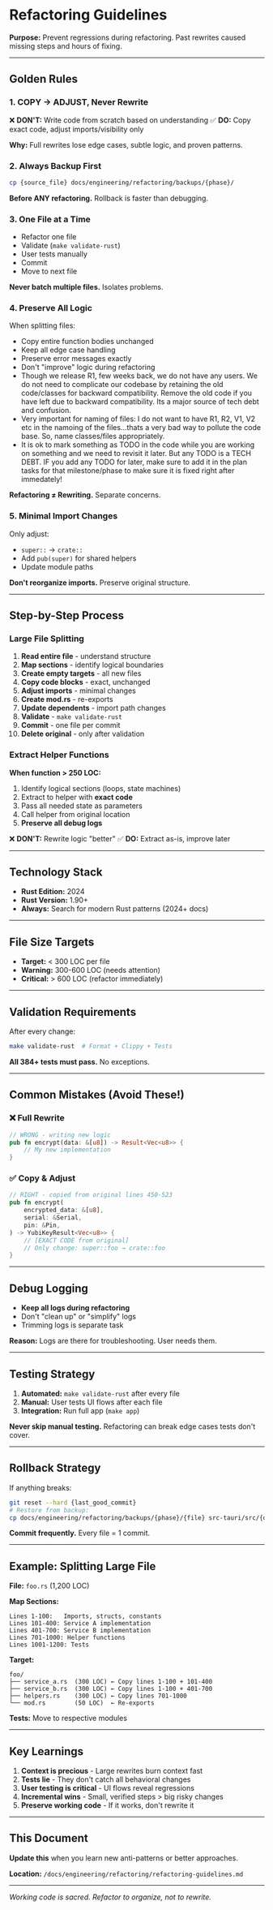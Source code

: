 # Refactoring Guidelines

**Purpose:** Prevent regressions during refactoring. Past rewrites caused missing steps and hours of fixing.

---

## Golden Rules

### 1. COPY → ADJUST, Never Rewrite
❌ **DON'T:** Write code from scratch based on understanding
✅ **DO:** Copy exact code, adjust imports/visibility only

**Why:** Full rewrites lose edge cases, subtle logic, and proven patterns.

### 2. Always Backup First
```bash
cp {source_file} docs/engineering/refactoring/backups/{phase}/
```
**Before ANY refactoring.** Rollback is faster than debugging.

### 3. One File at a Time
- Refactor one file
- Validate (`make validate-rust`)
- User tests manually
- Commit
- Move to next file

**Never batch multiple files.** Isolates problems.

### 4. Preserve All Logic
When splitting files:
- Copy entire function bodies unchanged
- Keep all edge case handling
- Preserve error messages exactly
- Don't "improve" logic during refactoring
- Though we release R1, few weeks back, we do not have any users. We do not need to complicate our codebase by retaining the old code/classes for backward compatibility. Remove the old code if you have left due to backward compatibility. Its a major source of tech debt and confusion.
- Very important for naming of files: I do not want to have R1, R2, V1, V2 etc in the namoing of the
 files...thats a very bad way to pollute the code base. So, name classes/files appropriately.
- It is ok to mark something as TODO in the code while you are working on something and we need to revisit it later. But any TODO is a TECH DEBT. IF you add any TODO for later, make sure to add it in the plan tasks for that milestone/phase to make sure it is fixed right after immedately!
 
**Refactoring ≠ Rewriting.** Separate concerns.

### 5. Minimal Import Changes
Only adjust:
- `super::` → `crate::`
- Add `pub(super)` for shared helpers
- Update module paths

**Don't reorganize imports.** Preserve original structure.

---

## Step-by-Step Process

### Large File Splitting

1. **Read entire file** - understand structure
2. **Map sections** - identify logical boundaries
3. **Create empty targets** - all new files
4. **Copy code blocks** - exact, unchanged
5. **Adjust imports** - minimal changes
6. **Create mod.rs** - re-exports
7. **Update dependents** - import path changes
8. **Validate** - `make validate-rust`
9. **Commit** - one file per commit
10. **Delete original** - only after validation

### Extract Helper Functions

**When function > 250 LOC:**
1. Identify logical sections (loops, state machines)
2. Extract to helper with **exact code**
3. Pass all needed state as parameters
4. Call helper from original location
5. **Preserve all debug logs**

❌ **DON'T:** Rewrite logic "better"
✅ **DO:** Extract as-is, improve later

---

## Technology Stack

- **Rust Edition:** 2024
- **Rust Version:** 1.90+
- **Always:** Search for modern Rust patterns (2024+ docs)

---

## File Size Targets

- **Target:** < 300 LOC per file
- **Warning:** 300-600 LOC (needs attention)
- **Critical:** > 600 LOC (refactor immediately)

---

## Validation Requirements

After every change:
```bash
make validate-rust  # Format + Clippy + Tests
```

**All 384+ tests must pass.** No exceptions.

---

## Common Mistakes (Avoid These!)

### ❌ Full Rewrite
```rust
// WRONG - writing new logic
pub fn encrypt(data: &[u8]) -> Result<Vec<u8>> {
    // My new implementation
}
```

### ✅ Copy & Adjust
```rust
// RIGHT - copied from original lines 450-523
pub fn encrypt(
    encrypted_data: &[u8],
    serial: &Serial,
    pin: &Pin,
) -> YubiKeyResult<Vec<u8>> {
    // [EXACT CODE from original]
    // Only change: super::foo → crate::foo
}
```

---

## Debug Logging

- **Keep all logs during refactoring**
- Don't "clean up" or "simplify" logs
- Trimming logs is separate task

**Reason:** Logs are there for troubleshooting. User needs them.

---

## Testing Strategy

1. **Automated:** `make validate-rust` after every file
2. **Manual:** User tests UI flows after each file
3. **Integration:** Run full app (`make app`)

**Never skip manual testing.** Refactoring can break edge cases tests don't cover.

---

## Rollback Strategy

If anything breaks:
```bash
git reset --hard {last_good_commit}
# Restore from backup:
cp docs/engineering/refactoring/backups/{phase}/{file} src-tauri/src/{original_location}/
```

**Commit frequently.** Every file = 1 commit.

---

## Example: Splitting Large File

**File:** `foo.rs` (1,200 LOC)

**Map Sections:**
```
Lines 1-100:   Imports, structs, constants
Lines 101-400: Service A implementation
Lines 401-700: Service B implementation
Lines 701-1000: Helper functions
Lines 1001-1200: Tests
```

**Target:**
```
foo/
├── service_a.rs  (300 LOC) ← Copy lines 1-100 + 101-400
├── service_b.rs  (300 LOC) ← Copy lines 1-100 + 401-700
├── helpers.rs    (300 LOC) ← Copy lines 701-1000
└── mod.rs        (50 LOC)  ← Re-exports
```

**Tests:** Move to respective modules

---

## Key Learnings

1. **Context is precious** - Large rewrites burn context fast
2. **Tests lie** - They don't catch all behavioral changes
3. **User testing is critical** - UI flows reveal regressions
4. **Incremental wins** - Small, verified steps > big risky changes
5. **Preserve working code** - If it works, don't rewrite it

---

## This Document

**Update this** when you learn new anti-patterns or better approaches.

**Location:** `/docs/engineering/refactoring/refactoring-guidelines.md`

---

_Working code is sacred. Refactor to organize, not to rewrite._
